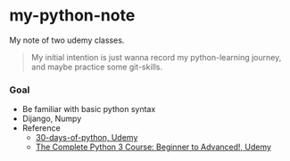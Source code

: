 # my-python-note
My note of two udemy classes.
> My initial intention is just wanna record my python-learning journey, and maybe practice some git-skills.

### Goal
* Be familiar with basic python syntax
* Dijango, Numpy
* Reference
  * [30-days-of-python, Udemy](https://www.udemy.com/30-days-of-python/)
  * [The Complete Python 3 Course: Beginner to Advanced!, Udemy](https://www.udemy.com/python-complete/)
  
